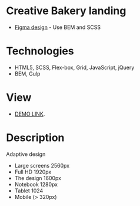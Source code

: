 # Creative Bakery landing
- [Figma design](https://www.figma.com/file/zIi6yfSpSIV4dnTzwaXSjt/Bakerlab?node-id=0%3A1) - Use BEM and SCSS

# Technologies
- HTML5, SCSS, Flex-box, Grid, JavaScript, jQuery
- BEM, Gulp

# View
- [DEMO LINK](https://Andrey203.github.io/Creative_Bakery/).

# Description
Adaptive design
- Large screens 2560px
- Full HD 1920px
- The design 1600px
- Notebook 1280px
- Tablet 1024
- Mobile (> 320px)
